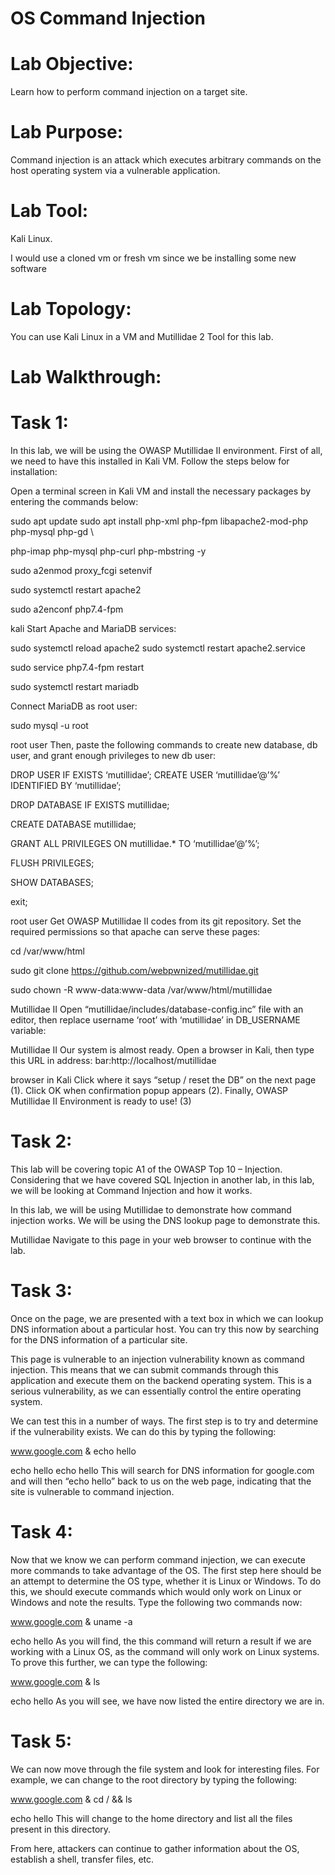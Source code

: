 # OS Command Injection

# Lab Objective:

Learn how to perform command injection on a target site.

# Lab Purpose:

Command injection is an attack which executes arbitrary commands on the host operating system via a vulnerable application.

# Lab Tool:

Kali Linux.

I would use a cloned vm or fresh vm since we be installing some new software

# Lab Topology:

You can use Kali Linux in a VM and Mutillidae 2 Tool for this lab.

# Lab Walkthrough:

# Task 1:
In this lab, we will be using the OWASP Mutillidae II environment. First of all, we need to have this installed in Kali VM. Follow the steps below for installation:

Open a terminal screen in Kali VM and install the necessary packages by entering the commands below:

sudo apt update
sudo apt install php-xml php-fpm libapache2-mod-php php-mysql php-gd \

php-imap php-mysql php-curl php-mbstring -y

sudo a2enmod proxy_fcgi setenvif

sudo systemctl restart apache2

sudo a2enconf php7.4-fpm

kali
Start Apache and MariaDB services:

sudo systemctl reload apache2
sudo systemctl restart apache2.service

sudo service php7.4-fpm restart

sudo systemctl restart mariadb

Connect MariaDB as root user:

sudo mysql -u root

root user
Then, paste the following commands to create new database, db user, and grant enough privileges to new db user:

DROP USER IF EXISTS ‘mutillidae’;
CREATE USER ‘mutillidae’@’%’ IDENTIFIED BY ‘mutillidae’;

DROP DATABASE IF EXISTS mutillidae;

CREATE DATABASE mutillidae;

GRANT ALL PRIVILEGES ON mutillidae.* TO ‘mutillidae’@’%’;

FLUSH PRIVILEGES;

SHOW DATABASES;

exit;

root user
Get OWASP Mutillidae II codes from its git repository. Set the required permissions so that apache can serve these pages:

cd /var/www/html

sudo git clone https://github.com/webpwnized/mutillidae.git

sudo chown -R www-data:www-data /var/www/html/mutillidae

Mutillidae II
Open “mutillidae/includes/database-config.inc” file with an editor, then replace username ‘root’ with ‘mutillidae’ in DB_USERNAME variable:

Mutillidae II
Our system is almost ready. Open a browser in Kali, then type this URL in address: bar:http://localhost/mutillidae

browser in Kali
Click where it says “setup / reset the DB” on the next page (1). Click OK when confirmation popup appears (2). Finally, OWASP Mutillidae II Environment is ready to use! (3)

# Task 2:
This lab will be covering topic A1 of the OWASP Top 10 – Injection. Considering that we have covered SQL Injection in another lab, in this lab, we will be looking at Command Injection and how it works.

In this lab, we will be using Mutillidae to demonstrate how command injection works. We will be using the DNS lookup page to demonstrate this.

Mutillidae
Navigate to this page in your web browser to continue with the lab.

# Task 3:
Once on the page, we are presented with a text box in which we can lookup DNS information about a particular host. You can try this now by searching for the DNS information of a particular site.

This page is vulnerable to an injection vulnerability known as command injection. This means that we can submit commands through this application and execute them on the backend operating system. This is a serious vulnerability, as we can essentially control the entire operating system.

We can test this in a number of ways. The first step is to try and determine if the vulnerability exists. We can do this by typing the following:

www.google.com & echo hello

echo hello
echo hello
This will search for DNS information for google.com and will then “echo hello” back to us on the web page, indicating that the site is vulnerable to command injection.

# Task 4:
Now that we know we can perform command injection, we can execute more commands to take advantage of the OS. The first step here should be an attempt to determine the OS type, whether it is Linux or Windows. To do this, we should execute commands which would only work on Linux or Windows and note the results. Type the following two commands now:

www.google.com & uname -a

echo hello
As you will find, the this command will return a result if we are working with a Linux OS, as the command will only work on Linux systems. To prove this further, we can type the following:

www.google.com & ls

echo hello
As you will see, we have now listed the entire directory we are in.

# Task 5:
We can now move through the file system and look for interesting files. For example, we can change to the root directory by typing the following:

www.google.com & cd / && ls

echo hello
This will change to the home directory and list all the files present in this directory.

From here, attackers can continue to gather information about the OS, establish a shell, transfer files, etc.